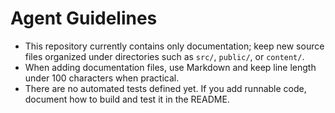 # Agent Guidelines

- This repository currently contains only documentation; keep new source files organized under directories
  such as `src/`, `public/`, or `content/`.
- When adding documentation files, use Markdown and keep line length under 100 characters when practical.
- There are no automated tests defined yet. If you add runnable code, document how to build and test it in the
  README.
